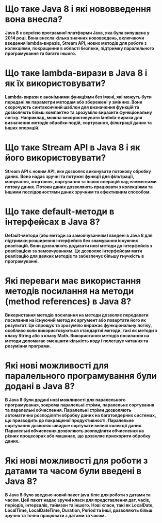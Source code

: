 # Що таке Java 8 і які нововведення вона внесла?
**Java 8 є версією програмної платформи Java, яка була випущена у 2014 році. Вона внесла кілька значних нововведень, включаючи введення lambda-виразів, Stream API, нових методів для роботи з колекціями, покращення в області безпеки, підтримку паралельного програмування та багато іншого.**

# Що таке lambda-вирази в Java 8 і як їх використовувати?
**Lambda-вирази є анонімними функціями без імені, які можуть бути передані як параметри методам або збережені у змінних. Вони скорочують синтаксичний шаблон для визначення функцій та дозволяють більш компактно та зрозуміло виразити функціональну логіку. Наприклад, можна використовувати lambda-вирази для визначення методів обробки подій, сортування, фільтрації даних та інших операцій.**

# Що таке Stream API в Java 8 і як його використовувати?
**Stream API є новим API, яке дозволяє виконувати потокову обробку даних. Воно надає зручні та потужні функції для фільтрації, мапування, згортання, сортування та інших операцій над елементами потоку даних. Потоки даних дозволяють працювати з колекціями та іншими послідовностями даних зручним та ефективним способом.**

# Що таке default-методи в інтерфейсах в Java 8?
**Default-методи (або методи за замовчуванням) введені в Java 8 для підтримки розширення інтерфейсів без зламування існуючих реалізацій. Вони дозволяють додавати нові методи до інтерфейсів з реалізацією за замовчуванням. Це дозволяє інтерфейсам мати реалізацію для деяких методів та забезпечує більшу гнучкість в програмуванні.**

# Які переваги має використання методів посилання на методи (method references) в Java 8?
**Використання методів посилання на методи дозволяє передавати посилання на існуючий метод як аргумент або повертати його як результат. Це спрощує та зрозуміло виражає функціональну логіку, особливо коли використовуються стандартні методи, такі як методи з класу String або з класу Math. Використання методів посилання на методи допомагає зменшити кількість коду і полегшує читання та розуміння програми.**

# Які нові можливості для паралельного програмування були додані в Java 8?
**В Java 8 були додані нові можливості для паралельного програмування, зокрема паралельні стріми, паралельне сортування та паралельні обчислення. Паралельні стріми дозволяють автоматично розподіляти обробку даних на багатоядерних системах, що призводить до покращеної продуктивності. Паралельне сортування дозволяє швидше сортувати великі колекції даних. Паралельні обчислення дозволяють розподіляти обчислення на різних процесорах або машинах, що дозволяє прискорити обробку даних.**

# Які нові можливості для роботи з датами та часом були введені в Java 8?
**В Java 8 було введено новий пакет java.time для роботи з датами та часом. Цей пакет надає зручні класи для представлення дат, часів, періодів, інтервалів, таймзон та іншого. Нові класи, такі як LocalDate, LocalTime, LocalDateTime, Duration, Period та інші, дозволяють більш зручно та точно працювати з датами та часом.**
